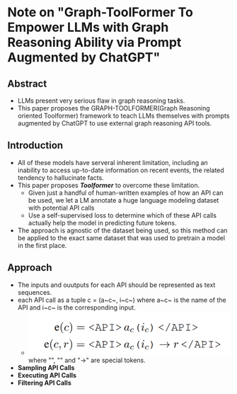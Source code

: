 # Note on "Graph-ToolFormer To Empower LLMs with Graph Reasoning Ability via Prompt Augmented by ChatGPT"

## Abstract
- LLMs present very serious flaw in graph reasoning tasks.
- This paper proposes the GRAPH-TOOLFORMER(Graph Reasoning oriented Toolformer) framework to teach LLMs themselves with prompts augmented by ChatGPT to use external graph reasoning API tools.

## Introduction
- All of these models have serveral inherent limitation, including an inability to access up-to-date information on recent events, the related tendency to hallucinate facts.
- This paper proposes ***Toolformer*** to overcome these limitation.
  - Given just a handful of human-written examples of how an API can be used, we let a LM annotate a huge language modeling dataset with potential API calls
  - Use a self-supervised loss to determine which of these API calls actually help the model in predicting future tokens.
- The approach is agnostic of the dataset being used, so this method can be applied to the exact same dataset that was used to pretrain a model in the first place.

## Approach
- The inputs and ouutputs for each API should be represented as text sequences.
- each API call as a tuple c = (a~c~, i~c~) where a~c~ is the name of the API and i~c~ is the corresponding input.  
  - ![](Approach1.png) where "<API>", "</API>" and "&rightarrow;" are special tokens.
- **Sampling API Calls**
- **Executing API Calls**
- **Filtering API Calls**